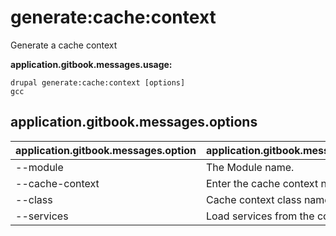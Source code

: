 # generate:cache:context
Generate a cache context

**application.gitbook.messages.usage:**
```
drupal generate:cache:context [options]
gcc
```

## application.gitbook.messages.options
application.gitbook.messages.option | application.gitbook.messages.details
-------|-------------
--module | The Module name.
--cache-context | Enter the cache context name
--class | Cache context class name
--services | Load services from the container.
